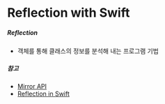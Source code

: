 # Reflection with Swift


##### Reflection
* 객체를 통해 클래스의 정보를 분석해 내는 프로그램 기법


##### 참고
* [Mirror API](https://developer.apple.com/documentation/swift/mirror)
* [Reflection in Swift](https://medium.com/@swiftthesorrow/reflection-in-swift-958824116b07)